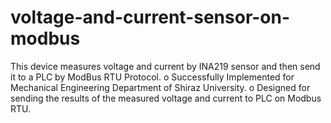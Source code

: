 # voltage-and-current-sensor-on-modbus
This device measures voltage and current by INA219 sensor and then send it to a PLC by ModBus RTU Protocol.
o Successfully Implemented for Mechanical Engineering Department of Shiraz University.
o Designed for sending the results of the measured voltage and current to PLC on Modbus RTU.
